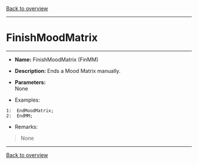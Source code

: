 [Back to overview](index.md)

---
# FinishMoodMatrix
---
- **Name:** FinishMoodMatrix (FinMM)
- **Description:** Ends a Mood Matrix manually.
- **Parameters:**  
    None

- Examples:
```
1:  EndMoodMatrix;
2:  EndMM;
```

- Remarks:
> None

---
[Back to overview](index.md)